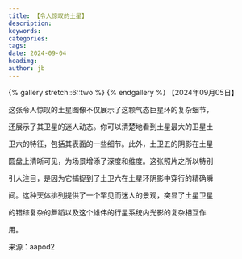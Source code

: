 ```yaml
---
title: 【令人惊叹的土星】
description: 
keywords: 
categories: 
tags: 
date: 2024-09-04
headimg: 
author: jb
---
```


{% gallery stretch::6::two %}
{% endgallery %}
【2024年09月05日】

这张令人惊叹的土星图像不仅展示了这颗气态巨星环的复杂细节，

还展示了其卫星的迷人动态。你可以清楚地看到土星最大的卫星土

卫六的特征，包括其表面的一些细节。此外，土卫五的阴影在土星

圆盘上清晰可见，为场景增添了深度和维度。这张照片之所以特别

引人注目，是因为它捕捉到了土卫六在土星环阴影中穿行的精确瞬

间。这种天体排列提供了一个罕见而迷人的景观，突显了土星卫星

的错综复杂的舞蹈以及这个雄伟的行星系统内光影的复杂相互作

用。

来源：aapod2
